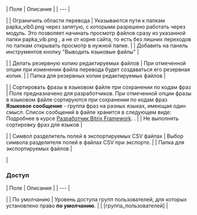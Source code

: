 | Поле | Описание |
| --- |

|
| Ограничить области перевода | Указываются пути к папкам    papka_vib0.png через запятую, с которыми разрешено работать через модуль. Это позволяет начинать просмотр файлов сразу из указанной папки    papka_vib.png , а не от корня сайта, то есть без лишних переходов по папкам открывать просмотр в нужной папке. |
| Добавить на панель инструментов кнопку "Выводить языковые файлы" |

|
| Делать резервную копию редактируемых файлов | При отмеченной опции при изменении файла перевода будет создаваться его резервная копия. |
| Папка для резервных копии редактируемых файлов |

|
| Сортировать фразы в языковом файле при сохранении по кодам фраз | Поле предназначено для разработчиков.  При отмеченной опции фразы в языковом файле сортируются при сохранении по кодам фраз    **Языковое сообщение** - группа фраз на разных языках, имеющая один смысл. Список сообщений в файле хранится в следующем виде:    Подробнее в курсе [Разработчик Bitrix Framework](https://dev.1c-bitrix.ru/learning/course/index.php?COURSE_ID=43&LESSON_ID=3396&LESSON_PATH=3913.4564.4926.3396#example_file). . |
| Не выполнять сортировку фраз для языков |

|
| Символ разделитель полей в экспортируемых CSV файлах | Выбор символа разделителя полей в файлах CSV при экспорте. |
| Папка для экспортируемых файлов |

|

### Доступ

| Поле | Описание |
| --- |

|
| По умолчанию | Уровень доступа групп пользователей, для которых установлено право **по умолчанию**. |
| [группа\_пользователей] |